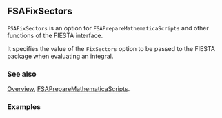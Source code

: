 ## FSAFixSectors

`FSAFixSectors` is an option for `FSAPrepareMathematicaScripts` and other functions of the FIESTA interface.

It specifies the value of the `FixSectors` option to be passed to the FIESTA package when evaluating an integral.

### See also

[Overview](Extra/FeynHelpers.md), [FSAPrepareMathematicaScripts](FSAPrepareMathematicaScripts.md).

### Examples